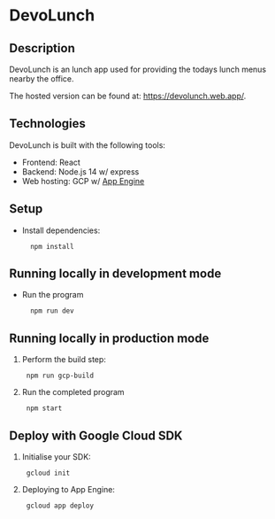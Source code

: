 # DevoLunch

## Description
DevoLunch is an lunch app used for providing the todays lunch menus nearby the office.

The hosted version can be found at: https://devolunch.web.app/.


## Technologies
DevoLunch is built with the following tools:

- Frontend: React
- Backend: Node.js 14 w/ express
- Web hosting: GCP w/ [App Engine][appengine]

## Setup

- Install dependencies:

        npm install

## Running locally in development mode

- Run the program

        npm run dev

## Running locally in production mode

1. Perform the build step:

        npm run gcp-build

2. Run the completed program

        npm start

## Deploy with Google Cloud SDK

1. Initialise your SDK:

        gcloud init

2. Deploying to App Engine:

        gcloud app deploy

[appengine]: https://cloud.google.com/appengine/docs/standard/nodejs